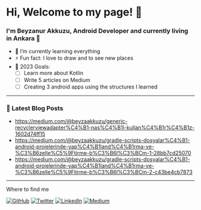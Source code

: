 # Hi, Welcome to my page! 👋

### I'm Beyzanur Akkuzu, Android Developer and currently living in Ankara 🏡

- 🌱 I’m currently learning everything 
- ⚡ Fun fact: I love to draw and to see new places
- 🚀 2023 Goals:
  - [ ] Learn more about Kotlin
  - [ ] Write 5 articles on Medium
  - [ ] Creating 3 android apps using the structures I learned
--------

### 📕 Latest Blog Posts
- https://medium.com/@beyzaakkuzu/generic-recyclerviewadapter%C4%B1-nas%C4%B1l-kullan%C4%B1r%C4%B1z-1602d74ff15 
- https://medium.com/@beyzaakkuzu/gradle-scripts-dosyalar%C4%B1-android-projelerinde-yap%C4%B1land%C4%B1rma-ve-%C3%B6zelle%C5%9Ftirme-b%C3%B6l%C3%BCm-1-28bb7cd25070
- https://medium.com/@beyzaakkuzu/gradle-scripts-dosyalar%C4%B1-android-projelerinde-yap%C4%B1land%C4%B1rma-ve-%C3%B6zelle%C5%9Ftirme-b%C3%B6l%C3%BCm-2-c43be4cb7873
-----------

Where to find me

[![GitHub](https://img.shields.io/badge/github-%23121011.svg?style=for-the-badge&logo=github&logoColor=white&link=link)](https://github.com/beyzanurakkuzu)
[![Twitter](https://img.shields.io/badge/Twitter-%231DA1F2.svg?style=for-the-badge&logo=Twitter&logoColor=white&link=link)](https://twitter.com/beyzanur_akkuzu)
[![LinkedIn](https://img.shields.io/badge/linkedin-%230077B5.svg?style=for-the-badge&logo=linkedin&logoColor=white&link=link)](https://www.linkedin.com/in/beyzanur-akkuzu)
[![Medium](https://img.shields.io/badge/Medium-12100E?style=for-the-badge&logo=medium&logoColor=white&link=link)](https://medium.com/@beyzaakkuzu)
